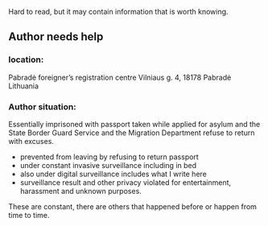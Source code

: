 Hard to read, but it may contain information that is worth knowing.

## Author needs help
### location:
Pabradė foreigner’s registration centre
Vilniaus g. 4, 18178 Pabradė
Lithuania

### Author situation:
Essentially imprisoned with passport taken while applied for asylum and the State Border Guard Service and the Migration Department refuse to return with excuses.

- prevented from leaving by refusing to return passport
- under constant invasive surveillance including in bed
- also under digital surveillance includes what I write here
- surveillance result and other privacy violated for entertainment, harassment and unknown purposes.

These are constant, there are others that happened before or happen from time to time.
